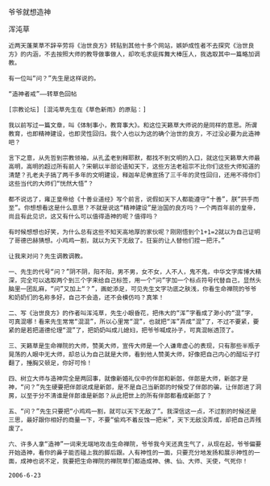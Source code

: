 爷爷就想造神

浑沌草


    近两天蓬莱草不辞辛劳将《治世良方》转贴到其他十多个网站，嫉妒成性者不去探究《治世良方》的内涵，不去按照大师的教导做事做人，却吹毛求疵挥舞大棒压人，我选取其中一篇略加调教。

    有一位叫“问？”先生是这样说的。

    “造神者戒”——转草色回帖

    [宗教论坛] [混沌草先生在《草色新雨》的原贴：]

    我以前写过一篇文章，叫《体制事小，教育事大》。和这位天籁草大师说的是同样的意思。所谓教育，也即精神建设，也即灵性回归。我个人也以为这的确个治世的良方，不过没必要为此造神吧？

    言下之意，从先哲到宗教领袖，从孔孟老到释耶默，都找不到文明的入口，就这位天籁草大师最高明，高明的超过所有前人？宋朝以半部论语知天下，这些方法老祖宗不比你们这些大师知道的清楚？孔老夫子搞了两千多年的文明建设，释迦牟尼佛宣扬了三千年的灵性回归，还用不得你们这些当代的大师们“恍然大悟”？

    都不说远了，雍正皇帝给《十善业道经》写个前言，说假如天下人都能遵守“十善”，朕“拱手而至”。你想想看这是什么意思？不就是说这“精神建设”是治国的良方吗？一个两百年前的皇帝，尚且有此见识，这又有什么可以值得造神的呢？值得吗？

    有时候想想也好笑，为什么总有这些不知天高地厚的家伙呢？刚刚悟到个1+1=2就以为自己证明了哥德巴赫猜想。小鸡鸡一割，就以为天下无敌了。狂妄的让人替他们捏一把汗。”

    让我来对问？先生调教调教。

    一、先生的代号“问？”阴不阴，阳不阳，男不男，女不女，人不人，鬼不鬼，中华文字库博大精深，完全可以选取两个到三个字来给自己标签，用一个“问”字加一个标点符号代替自己，显然头脑里一团乱麻，“问”又加上“？”，画蛇添足，可见先生文字功底之肤浅，你看生命禅院的爷爷和奶奶们的名称多好，自己不会造，还不会模仿吗？真笨！

    二、写《治世良方》的作者叫浑沌草，先生小眼昏花，把伟大的“浑”字看成了渺小的“混”字，可真混哪！看来先生常常“混混”，所以心里常“混”，也就把“浑”弄成“混”了，不过不要紧，要紧的是若把道德伦理“混”了，把奶奶叫成儿媳妇，把爷爷喊成孙子，可真混帐透顶了。

    三、天籁草是生命禅院的大师，赞美大师，宣传大师是一个人谦卑虚心的表现，只有那些半瓶子晃荡的人眼中无大师，却总认为自己就是大师，看到他人赞美大师，好像把自己内心的醋坛子打翻了，捶胸又顿足，你好可怜！

    四、树立大师与造神完全是两回事，就像新婚礼仪中的伴郎和新郎，伴郎是大师，新郎才是神，“问？”先生硬要把伴郎说成是新郎，是不是自己当新郎的时候受了伴郎的骗，让伴郎进了洞房，以至于分不清谁是伴郎谁是新郎？从此把世上的所有伴郎都看成新郎了？

    五、“问？”先生只要把“小鸡鸡一割，就可以天下无敌了”。我深信这一点，不过割的时候还是三思，最好跟你相好的商量一下，不要“偷鸡不着反蚀一把米”，天下无敌没弄成，却把自己弄残废了。

    六、许多人拿“造神”一词来无端地攻击生命禅院，爷爷我今天还真生气了，从现在起，爷爷偏要开始造神，看你的鼻子能否碰上我的脚后跟。人有神性的一面，只要充分地发扬和展示神性的一面，成神也说不定，我要把生命禅院的禅院草们都造成神、佛、仙、大师、天使，气死你！

    2006-6-23




